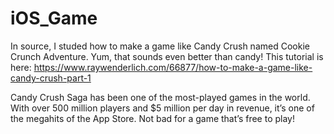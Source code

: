 # iOS_Game
In source, I studed how to make a game like Candy Crush named Cookie Crunch Adventure. Yum, that sounds even better than candy!
This tutorial is here: https://www.raywenderlich.com/66877/how-to-make-a-game-like-candy-crush-part-1

 Candy Crush Saga has been one of the most-played games in the world. With over 500 million players and $5 million per day in revenue, it’s one of the megahits of the App Store. Not bad for a game that’s free to play!
